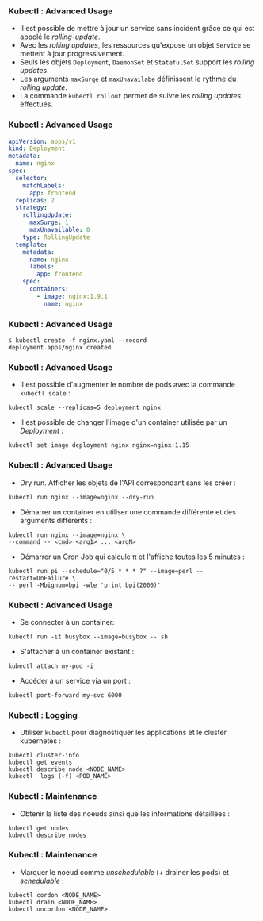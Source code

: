### Kubectl : Advanced Usage

- Il est possible de mettre à jour un service sans incident grâce ce qui est appelé le _rolling-update_.
- Avec les _rolling updates_, les ressources qu'expose un objet `Service` se mettent à jour progressivement.
- Seuls les objets `Deployment`, `DaemonSet` et `StatefulSet` support les _rolling updates_.
- Les arguments `maxSurge` et `maxUnavailabe` définissent le rythme du _rolling update_.
- La commande `kubectl rollout` permet de suivre les _rolling updates_ effectués.


### Kubectl : Advanced Usage

```yaml
apiVersion: apps/v1
kind: Deployment
metadata:
  name: nginx
spec:
  selector:
    matchLabels:
      app: frontend
  replicas: 2
  strategy:
    rollingUpdate:
      maxSurge: 1
      maxUnavailable: 0
    type: RollingUpdate
  template:
    metadata:
      name: nginx
      labels:
        app: frontend
    spec:
      containers:
        - image: nginx:1.9.1
          name: nginx
```

### Kubectl : Advanced Usage

```console
$ kubectl create -f nginx.yaml --record
deployment.apps/nginx created
```

### Kubectl : Advanced Usage

- Il est possible d'augmenter le nombre de pods avec la commande `kubectl scale` :

```console
kubectl scale --replicas=5 deployment nginx
```

- Il est possible de changer l'image d'un container utilisée par un _Deployment_ :

```console
kubectl set image deployment nginx nginx=nginx:1.15
```


### Kubectl : Advanced Usage

- Dry run. Afficher les objets de l'API correspondant sans les créer :

```console
kubectl run nginx --image=nginx --dry-run
```

- Démarrer un container en utiliser une commande différente et des arguments différents :

```console
kubectl run nginx --image=nginx \
--command -- <cmd> <arg1> ... <argN>
```

- Démarrer un Cron Job qui calcule π et l'affiche toutes les 5 minutes :

```console
kubectl run pi --schedule="0/5 * * * ?" --image=perl --restart=OnFailure \
-- perl -Mbignum=bpi -wle 'print bpi(2000)'
```

### Kubectl : Advanced Usage

- Se connecter à un container:

```console
kubectl run -it busybox --image=busybox -- sh
```

- S'attacher à un container existant :

```console
kubectl attach my-pod -i
```

- Accéder à un service via un port :

```console
kubectl port-forward my-svc 6000
```


### Kubectl : Logging

- Utiliser `kubectl` pour diagnostiquer les applications et le cluster kubernetes :

```console
kubectl cluster-info
kubectl get events
kubectl describe node <NODE_NAME>
kubectl  logs (-f) <POD_NAME>
```

### Kubectl : Maintenance

- Obtenir la liste des noeuds ainsi que les informations détaillées :

```console
kubectl get nodes
kubectl describe nodes
```

### Kubectl : Maintenance

- Marquer le noeud comme _unschedulable_ (+ drainer les pods) et _schedulable_ :

```console
kubectl cordon <NODE_NAME>
kubectl drain <NDOE_NAME>
kubectl uncordon <NODE_NAME>
```

